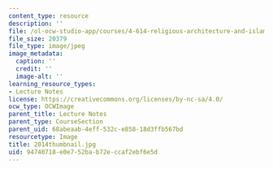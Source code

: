 ```yaml
---
content_type: resource
description: ''
file: /ol-ocw-studio-app/courses/4-614-religious-architecture-and-islamic-cultures-fall-2002/94740718e0e752bab72eccaf2ebf6e5d_2014thumbnail.jpg
file_size: 20379
file_type: image/jpeg
image_metadata:
  caption: ''
  credit: ''
  image-alt: ''
learning_resource_types:
- Lecture Notes
license: https://creativecommons.org/licenses/by-nc-sa/4.0/
ocw_type: OCWImage
parent_title: Lecture Notes
parent_type: CourseSection
parent_uid: 68abeaab-4eff-532c-e858-18d3ffb567bd
resourcetype: Image
title: 2014thumbnail.jpg
uid: 94740718-e0e7-52ba-b72e-ccaf2ebf6e5d
---
```

